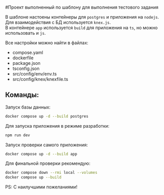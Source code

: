 #Проект выполненный по шаблону для выполнения тестового задания

В шаблоне настоены контейнеры для `postgres` и приложения на `nodejs`.  
Для взаимодействия с БД используется `knex.js`.  
В контейнере `app` используется `build` для приложения на `ts`, но можно использовать и `js`.

Все настройки можно найти в файлах:
- compose.yaml
- dockerfile
- package.json
- tsconfig.json
- src/config/env/env.ts
- src/config/knex/knexfile.ts

## Команды:

Запуск базы данных:
```bash
docker compose up -d --build postgres
```

Для запуска приложения в режиме разработки:
```bash
npm run dev
```

Запуск проверки самого приложения:
```bash
docker compose up -d --build app
```

Для финальной проверки рекомендую:
```bash
docker compose down --rmi local --volumes
docker compose up --build
```

PS: С наилучшими пожеланиями!
